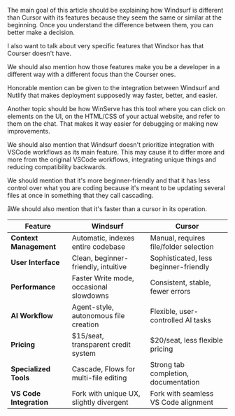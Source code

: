 
The main goal of this article should be explaining how Windsurf is different than Cursor with its features because they seem the same or similar at the beginning. Once you understand the difference between them, you can better make a decision. 

I also want to talk about very specific features that Windsor has that Courser doesn't have. 

We should also mention how those features make you be a developer in a different way with a different focus than the Courser ones. 

Honorable mention can be given to the integration between Windsurf and Nutlify that makes deployment supposedly way faster, better, and easier. 

Another topic should be how WinServe has this tool where you can click on elements on the UI, on the HTML/CSS of your actual website, and refer to them on the chat. That makes it way easier for debugging or making new improvements. 

We should also mention that Windsurf doesn't prioritize integration with VSCode workflows as its main feature. This may cause it to differ more and more from the original VSCode workflows, integrating unique things and reducing compatibility backwards. 

We should mention that it's more beginner-friendly and that it has less control over what you are coding because it's meant to be updating several files at once in something that they call cascading. 

åWe should also mention that it's faster than a cursor in its operation. 

| Feature                  | Windsurf                              | Cursor                               |
|--------------------------|---------------------------------------|--------------------------------------|
| **Context Management**   | Automatic, indexes entire codebase   | Manual, requires file/folder selection |
| **User Interface**       | Clean, beginner-friendly, intuitive  | Sophisticated, less beginner-friendly |
| **Performance**          | Faster Write mode, occasional slowdowns | Consistent, stable, fewer errors     |
| **AI Workflow**          | Agent-style, autonomous file creation | Flexible, user-controlled AI tasks   |
| **Pricing**              | $15/seat, transparent credit system  | $20/seat, less flexible pricing      |
| **Specialized Tools**    | Cascade, Flows for multi-file editing | Strong tab completion, documentation |
| **VS Code Integration**  | Fork with unique UX, slightly divergent | Fork with seamless VS Code alignment |